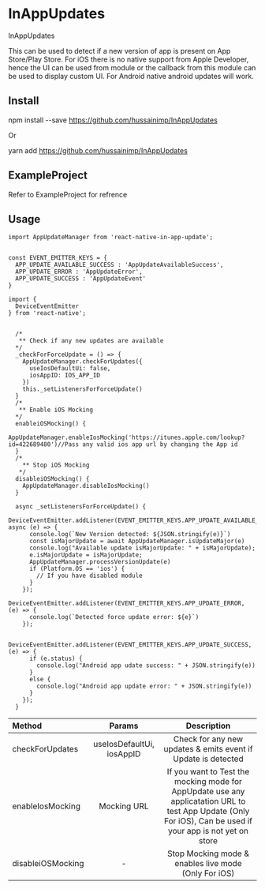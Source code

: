 # InAppUpdates
InAppUpdates

This can be used to detect if a new version of app is present on App Store/Play Store.
For iOS there is no native support from Apple Developer, hence the UI can be used from module or the callback from this module can be used to display custom UI.
For Android native android updates will work.


## Install 
npm install --save https://github.com/hussainimp/InAppUpdates

Or

yarn add https://github.com/hussainimp/InAppUpdates


## ExampleProject

Refer to ExampleProject for refrence

## Usage

```
import AppUpdateManager from 'react-native-in-app-update';


const EVENT_EMITTER_KEYS = {
  APP_UPDATE_AVAILABLE_SUCCESS : 'AppUpdateAvailableSuccess',
  APP_UPDATE_ERROR : 'AppUpdateError',
  APP_UPDATE_SUCCESS : 'AppUpdateEvent'
}

import {
  DeviceEventEmitter
} from 'react-native';


  /*
   ** Check if any new updates are available
  */
  _checkForForceUpdate = () => {
    AppUpdateManager.checkForUpdates({
      useIosDefaultUi: false,
      iosAppID: IOS_APP_ID
    })
    this._setListenersForForceUpdate()
  }
  /*
   ** Enable iOS Mocking
  */
  enableiOSMocking() {
    AppUpdateManager.enableIosMocking('https://itunes.apple.com/lookup?id=422689480')//Pass any valid ios app url by changing the App id
  }
  /*
    ** Stop iOS Mocking
   */
  disableiOSMocking() {
    AppUpdateManager.disableIosMocking()
  }

  async _setListenersForForceUpdate() {
    DeviceEventEmitter.addListener(EVENT_EMITTER_KEYS.APP_UPDATE_AVAILABLE_SUCCESS, async (e) => {
      console.log(`New Version detected: ${JSON.stringify(e)}`)
      const isMajorUpdate = await AppUpdateManager.isUpdateMajor(e)
      console.log("Available update isMajorUpdate: " + isMajorUpdate);
      e.isMajorUpdate = isMajorUpdate;
      AppUpdateManager.processVersionUpdate(e)
      if (Platform.OS == 'ios') {
        // If you have disabled module
      }
    });
    DeviceEventEmitter.addListener(EVENT_EMITTER_KEYS.APP_UPDATE_ERROR, (e) => {
      console.log(`Detected force update error: ${e}`)
    });

    DeviceEventEmitter.addListener(EVENT_EMITTER_KEYS.APP_UPDATE_SUCCESS, (e) => {
      if (e.status) {
        console.log("Android app udate success: " + JSON.stringify(e))
      }
      else {
        console.log("Android app update error: " + JSON.stringify(e))
      }
    });
  }
```

| Method  | Params  | Description |
| :------------ |:---------------:| :---------------:|
| checkForUpdates | useIosDefaultUi, iosAppID | Check for any new updates & emits event if Update is detected |
| enableIosMocking | Mocking URL | If you want to Test the mocking mode for AppUpdate use any applicatation URL to test App Update (Only For iOS), Can be used if your app is not yet on store|
| disableiOSMocking | - | Stop Mocking mode & enables live mode (Only For iOS) |
